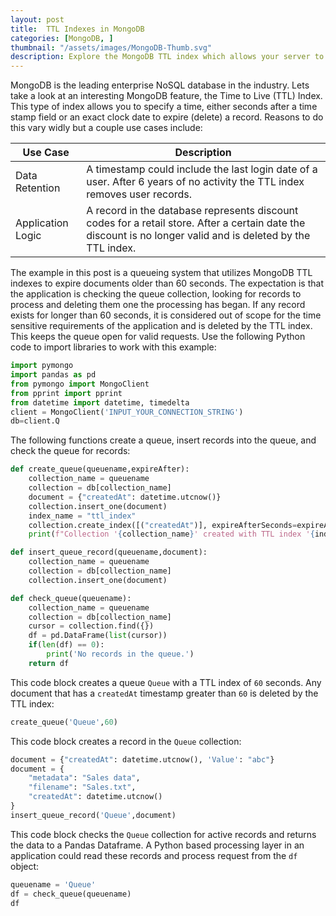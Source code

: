 ```yaml
---
layout: post
title:  TTL Indexes in MongoDB
categories: [MongoDB, ]
thumbnail: "/assets/images/MongoDB-Thumb.svg"
description: Explore the MongoDB TTL index which allows your server to automatically purge old data. 
---
```


MongoDB is the leading enterprise NoSQL database in the industry.
Lets take a look at an interesting MongoDB feature, the Time to Live (TTL) Index.
This type of index allows you to specify a time, either seconds after a time stamp field or an exact clock date to expire (delete) a record.
Reasons to do this vary widly but a couple use cases include:

| Use Case      | Description |
| ----------- | ----------- |
| Data Retention      | A timestamp could include the last login date of a user. After 6 years of no activity the TTL index removes user records.        |
| Application Logic   | A record in the database represents discount codes for a retail store. After a certain date the discount is no longer valid and is deleted by the TTL index.        |  
The example in this post is a queueing system that utilizes MongoDB TTL indexes to expire documents older than 60 seconds.
The expectation is that the application is checking the queue collection, looking for records to process and deleting them one the processing has began. If any record exists for longer than 60 seconds, it is considered out of scope for the time sensitive requirements of the application and is deleted by the TTL index. This keeps the queue open for valid requests.
Use the following Python code to import libraries to work with this example:

``` python
import pymongo
import pandas as pd
from pymongo import MongoClient
from pprint import pprint
from datetime import datetime, timedelta
client = MongoClient('INPUT_YOUR_CONNECTION_STRING')
db=client.Q
```

The following functions create a queue, insert records into the queue, and check the queue for records:

``` python
def create_queue(queuename,expireAfter):
    collection_name = queuename
    collection = db[collection_name]
    document = {"createdAt": datetime.utcnow()}
    collection.insert_one(document)
    index_name = "ttl_index"
    collection.create_index([("createdAt")], expireAfterSeconds=expireAfter, name=index_name)
    print(f"Collection '{collection_name}' created with TTL index '{index_name}'.")

def insert_queue_record(queuename,document):
    collection_name = queuename
    collection = db[collection_name]
    collection.insert_one(document)

def check_queue(queuename):
    collection_name = queuename
    collection = db[collection_name]
    cursor = collection.find({})
    df = pd.DataFrame(list(cursor))
    if(len(df) == 0):
        print('No records in the queue.')
    return df
```

This code block creates a queue `Queue` with a TTL index of `60` seconds. Any document that has a `createdAt` timestamp greater than `60` is deleted by the TTL index:

``` python
create_queue('Queue',60)
```

This code block creates a record in the `Queue` collection:

```python
document = {"createdAt": datetime.utcnow(), 'Value': "abc"}
document = {
    "metadata": "Sales data",
    "filename": "Sales.txt",
    "createdAt": datetime.utcnow()
}
insert_queue_record('Queue',document)
```

This code block checks the `Queue` collection for active records and returns the data to a Pandas Dataframe. A Python based processing layer in an application could read these records and process request from the `df` object:

``` python
queuename = 'Queue'
df = check_queue(queuename)
df
```